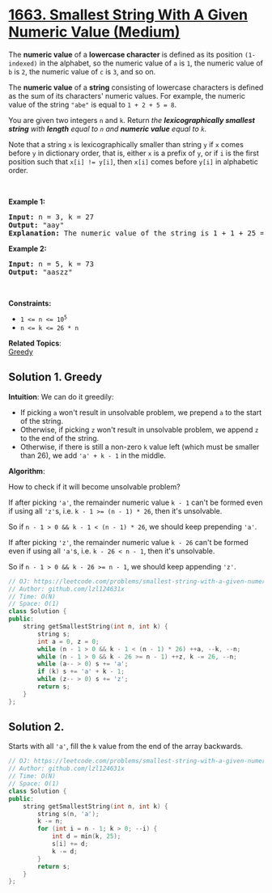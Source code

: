 # [1663. Smallest String With A Given Numeric Value (Medium)](https://leetcode.com/problems/smallest-string-with-a-given-numeric-value/)

<p>The <strong>numeric value</strong> of a <strong>lowercase character</strong> is defined as its position <code>(1-indexed)</code> in the alphabet, so the numeric value of <code>a</code> is <code>1</code>, the numeric value of <code>b</code> is <code>2</code>, the numeric value of <code>c</code> is <code>3</code>, and so on.</p>

<p>The <strong>numeric value</strong> of a <strong>string</strong> consisting of lowercase characters is defined as the sum of its characters' numeric values. For example, the numeric value of the string <code>"abe"</code> is equal to <code>1 + 2 + 5 = 8</code>.</p>

<p>You are given two integers <code>n</code> and <code>k</code>. Return <em>the <strong>lexicographically smallest string</strong> with <strong>length</strong> equal to <code>n</code> and <strong>numeric value</strong> equal to <code>k</code>.</em></p>

<p>Note that a string <code>x</code> is lexicographically smaller than string <code>y</code> if <code>x</code> comes before <code>y</code> in dictionary order, that is, either <code>x</code> is a prefix of <code>y</code>, or if <code>i</code> is the first position such that <code>x[i] != y[i]</code>, then <code>x[i]</code> comes before <code>y[i]</code> in alphabetic order.</p>

<p>&nbsp;</p>
<p><strong>Example 1:</strong></p>

<pre><strong>Input:</strong> n = 3, k = 27
<strong>Output:</strong> "aay"
<strong>Explanation:</strong> The numeric value of the string is 1 + 1 + 25 = 27, and it is the smallest string with such a value and length equal to 3.
</pre>

<p><strong>Example 2:</strong></p>

<pre><strong>Input:</strong> n = 5, k = 73
<strong>Output:</strong> "aaszz"
</pre>

<p>&nbsp;</p>
<p><strong>Constraints:</strong></p>

<ul>
	<li><code>1 &lt;= n &lt;= 10<sup>5</sup></code></li>
	<li><code>n &lt;= k &lt;= 26 * n</code></li>
</ul>


**Related Topics**:  
[Greedy](https://leetcode.com/tag/greedy/)

## Solution 1. Greedy

**Intuition**: We can do it greedily:

* If picking `a` won't result in unsolvable problem, we prepend `a` to the start of the string.
* Otherwise, if picking `z` won't result in unsolvable problem, we append `z` to the end of the string.
* Otherwise, if there is still a non-zero `k` value left (which must be smaller than 26), we add `'a' + k - 1` in the middle.

**Algorithm**:

How to check if it will become unsolvable problem?

If after picking `'a'`, the remainder numeric value `k - 1` can't be formed even if using all `'z'`s, i.e. `k - 1 >= (n - 1) * 26`, then it's unsolvable.

So if `n - 1 > 0 && k - 1 < (n - 1) * 26`, we should keep prepending `'a'`.

If after picking `'z'`, the remainder numeric value `k - 26` can't be formed even if using all `'a'`s, i.e. `k - 26 < n - 1`, then it's unsolvable.

So if `n - 1 > 0 && k - 26 >= n - 1`, we should keep appending `'z'`.

```cpp
// OJ: https://leetcode.com/problems/smallest-string-with-a-given-numeric-value/
// Author: github.com/lzl124631x
// Time: O(N)
// Space: O(1)
class Solution {
public:
    string getSmallestString(int n, int k) {
        string s;
        int a = 0, z = 0;
        while (n - 1 > 0 && k - 1 < (n - 1) * 26) ++a, --k, --n;
        while (n - 1 > 0 && k - 26 >= n - 1) ++z, k -= 26, --n;
        while (a-- > 0) s += 'a';
        if (k) s += 'a' + k - 1;
        while (z-- > 0) s += 'z';
        return s;
    }
};
```

## Solution 2.

Starts with all `'a'`, fill the `k` value from the end of the array backwards.

```cpp
// OJ: https://leetcode.com/problems/smallest-string-with-a-given-numeric-value/
// Author: github.com/lzl124631x
// Time: O(N)
// Space: O(1)
class Solution {
public:
    string getSmallestString(int n, int k) {
        string s(n, 'a');
        k -= n;
        for (int i = n - 1; k > 0; --i) {
            int d = min(k, 25);
            s[i] += d;
            k -= d;
        }
        return s;
    }
};
```